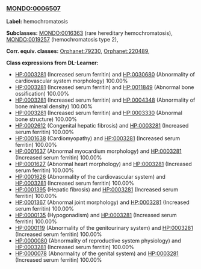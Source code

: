 
### [MONDO:0006507](http://purl.obolibrary.org/obo/MONDO_0006507)
**Label:** hemochromatosis

**Subclasses:** [MONDO:0016363](http://purl.obolibrary.org/obo/MONDO_0016363) (rare hereditary hemochromatosis), [MONDO:0019257](http://purl.obolibrary.org/obo/MONDO_0019257) (hemochromatosis type 2), 

**Corr. equiv. classes:** [Orphanet:79230](http://www.orpha.net/ORDO/Orphanet_79230), [Orphanet:220489](http://www.orpha.net/ORDO/Orphanet_220489), 

**Class expressions from DL-Learner:**

- [HP:0003281](http://purl.obolibrary.org/obo/HP_0003281) (Increased serum ferritin) and [HP:0030680](http://purl.obolibrary.org/obo/HP_0030680) (Abnormality of cardiovascular system morphology) 100.00%
- [HP:0003281](http://purl.obolibrary.org/obo/HP_0003281) (Increased serum ferritin) and [HP:0011849](http://purl.obolibrary.org/obo/HP_0011849) (Abnormal bone ossification) 100.00%
- [HP:0003281](http://purl.obolibrary.org/obo/HP_0003281) (Increased serum ferritin) and [HP:0004348](http://purl.obolibrary.org/obo/HP_0004348) (Abnormality of bone mineral density) 100.00%
- [HP:0003281](http://purl.obolibrary.org/obo/HP_0003281) (Increased serum ferritin) and [HP:0003330](http://purl.obolibrary.org/obo/HP_0003330) (Abnormal bone structure) 100.00%
- [HP:0002612](http://purl.obolibrary.org/obo/HP_0002612) (Congenital hepatic fibrosis) and [HP:0003281](http://purl.obolibrary.org/obo/HP_0003281) (Increased serum ferritin) 100.00%
- [HP:0001638](http://purl.obolibrary.org/obo/HP_0001638) (Cardiomyopathy) and [HP:0003281](http://purl.obolibrary.org/obo/HP_0003281) (Increased serum ferritin) 100.00%
- [HP:0001637](http://purl.obolibrary.org/obo/HP_0001637) (Abnormal myocardium morphology) and [HP:0003281](http://purl.obolibrary.org/obo/HP_0003281) (Increased serum ferritin) 100.00%
- [HP:0001627](http://purl.obolibrary.org/obo/HP_0001627) (Abnormal heart morphology) and [HP:0003281](http://purl.obolibrary.org/obo/HP_0003281) (Increased serum ferritin) 100.00%
- [HP:0001626](http://purl.obolibrary.org/obo/HP_0001626) (Abnormality of the cardiovascular system) and [HP:0003281](http://purl.obolibrary.org/obo/HP_0003281) (Increased serum ferritin) 100.00%
- [HP:0001395](http://purl.obolibrary.org/obo/HP_0001395) (Hepatic fibrosis) and [HP:0003281](http://purl.obolibrary.org/obo/HP_0003281) (Increased serum ferritin) 100.00%
- [HP:0001367](http://purl.obolibrary.org/obo/HP_0001367) (Abnormal joint morphology) and [HP:0003281](http://purl.obolibrary.org/obo/HP_0003281) (Increased serum ferritin) 100.00%
- [HP:0000135](http://purl.obolibrary.org/obo/HP_0000135) (Hypogonadism) and [HP:0003281](http://purl.obolibrary.org/obo/HP_0003281) (Increased serum ferritin) 100.00%
- [HP:0000119](http://purl.obolibrary.org/obo/HP_0000119) (Abnormality of the genitourinary system) and [HP:0003281](http://purl.obolibrary.org/obo/HP_0003281) (Increased serum ferritin) 100.00%
- [HP:0000080](http://purl.obolibrary.org/obo/HP_0000080) (Abnormality of reproductive system physiology) and [HP:0003281](http://purl.obolibrary.org/obo/HP_0003281) (Increased serum ferritin) 100.00%
- [HP:0000078](http://purl.obolibrary.org/obo/HP_0000078) (Abnormality of the genital system) and [HP:0003281](http://purl.obolibrary.org/obo/HP_0003281) (Increased serum ferritin) 100.00%


